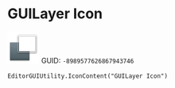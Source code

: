 # GUILayer Icon
![](/img/GUILayer%20Icon.png)
GUID: `-8989577626867943746`
```
EditorGUIUtility.IconContent("GUILayer Icon")
```
